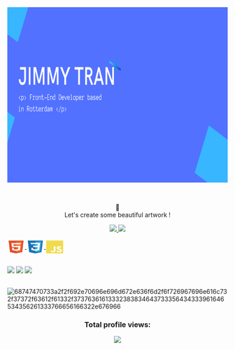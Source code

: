 <img height="400px" width="100%" src="https://raw.githubusercontent.com/Jimmy-Tran/Jimmy-Tran/main/Jimmy%20Tran.png"/>
<p align="center">
</br>
<p align="center">
 💎  </br>
 Let's create some beautiful artwork ! <br>
</p>
<p align="left"> 
<div align="center">
  <a href="https://github.com/Jimmy-Tran">
  <img height="180em" src="https://github-readme-stats.vercel.app/api?username=Jimmy-Tran&show_icons=true&theme=tokyonight&include_all_commits=true&count_private=true"/>
  <img height="180em" src="https://github-readme-stats.vercel.app/api/top-langs/?username=Jimmy-Tran&layout=compact&langs_count=7&theme=tokyonight"/>
</div>
<div style="display: inline_block"><br>
  <img align="center" alt="Jimmy-HTML" height="30" width="40" src="https://raw.githubusercontent.com/devicons/devicon/master/icons/html5/html5-original.svg">
  <img align="center" alt="Jimmy-CSS" height="30" width="40" src="https://raw.githubusercontent.com/devicons/devicon/master/icons/css3/css3-original.svg">
   <img align="center" alt="Jimmy-Js" height="30" width="40" src="https://raw.githubusercontent.com/devicons/devicon/master/icons/javascript/javascript-plain.svg">
</div>
  
  ##
 
<div> 
  <a href="https://instagram.com/jimmytrxn" target="_blank"><img src="https://img.shields.io/badge/-Instagram-%23E4405F?style=for-the-badge&logo=instagram&logoColor=white" target="_blank"></a>
  <a href = "mailto:jimmy.trxn@gmail.com"><img src="https://img.shields.io/badge/-Gmail-%23333?style=for-the-badge&logo=gmail&logoColor=white" target="_blank"></a>
  <a href="https://www.linkedin.com/in/jimmytrxn/" target="_blank"><img src="https://img.shields.io/badge/-LinkedIn-%230077B5?style=for-the-badge&logo=linkedin&logoColor=white" target="_blank"></a> 
  
   ##
  
  ![68747470733a2f2f692e70696e696d672e636f6d2f6f726967696e616c732f37372f63612f61332f37376361613332383834643733356434333961646534356261333766656166322e676966](https://user-images.githubusercontent.com/62913144/164561476-e453e0e0-4842-4954-8404-3d378e1415c2.gif)

  
 
</div>
  
  <h3><p align="center">Total profile views:</p>
<p align="center">
    <img alingn="center" src="https://profile-counter.glitch.me/Jimmy-Tran/count.svg"/>
</p>
 
